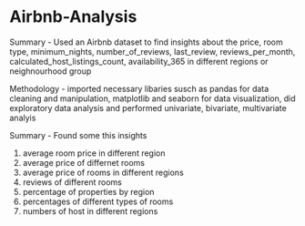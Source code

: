# Airbnb-Analysis

Summary - Used an Airbnb dataset to find insights about the price, room type, minimum_nights, number_of_reviews, last_review, reviews_per_month, calculated_host_listings_count, availability_365 in different regions or neighnourhood group

Methodology - imported necessary libaries susch as pandas for data cleaning and manipulation, matplotlib and seaborn for data visualization, did exploratory data analysis and performed univariate, bivariate, multivariate analyis

Summary - Found some this insights
1) average room price in different region
2) average price of differnet rooms
3) average price of rooms in different regions
4) reviews of different rooms
5) percentage of properties by region
6) percentages of different types of rooms
7) numbers of host in different regions
